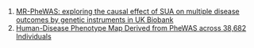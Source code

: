1. [MR-PheWAS: exploring the causal effect of SUA on multiple disease outcomes by genetic instruments in UK Biobank](https://ard.bmj.com/content/77/7/1039)
2. [Human-Disease Phenotype Map Derived from PheWAS across 38,682 Individuals](https://www.ncbi.nlm.nih.gov/pubmed/30598166)
